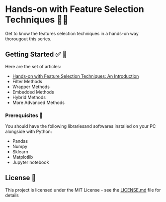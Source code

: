 # Hands-on with Feature Selection Techniques  👩‍🔬

Get to know the features selection techniques in a hands-on way thorougout this series.

## Getting Started  ✅ 💯

Here are the set of articles:

- [Hands-on with Feature Selection Techniques: An Introduction](https://heartbeat.fritz.ai/hands-on-with-feature-selection-techniques-an-introduction-1d8dc6d86c16)
- Filter Methods
- Wrapper Methods
- Embedded Methods
- Hybrid Methods
- More Advanced Methods

 
### Prerequisites 📝 

You should have the following librariesand softwares installed on your PC alongside with Python:

- Pandas
- Numpy
- Sklearn
- Matplotlib
- Jupyter notebook

## License 📝

This project is licensed under the MIT License - see the [LICENSE.md](LICENSE.md) file for details